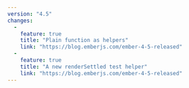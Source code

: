 ```yaml
---
version: "4.5"
changes:
  -
    feature: true
    title: "Plain function as helpers"
    link: "https://blog.emberjs.com/ember-4-5-released"
  -
    feature: true
    title: "A new renderSettled test helper"
    link: "https://blog.emberjs.com/ember-4-5-released"
---
```


